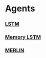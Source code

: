 # Agents

### [LSTM](https://github.com/jordanott/ML-Project/blob/master/src/agents/rl_lstm.py)

### [Memory LSTM](https://github.com/jordanott/ML-Project/blob/master/src/agents/rl_mem_lstm.py)

### [MERLIN](https://github.com/jordanott/ML-Project/blob/master/src/agents/merlin.py)
